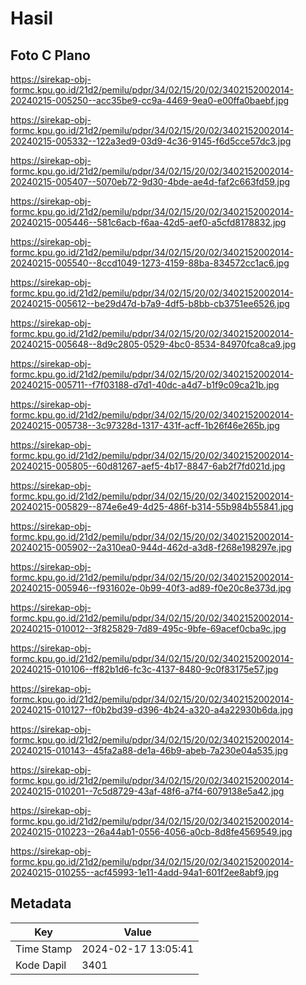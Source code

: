 # Hasil

## Foto C Plano

https://sirekap-obj-formc.kpu.go.id/21d2/pemilu/pdpr/34/02/15/20/02/3402152002014-20240215-005250--acc35be9-cc9a-4469-9ea0-e00ffa0baebf.jpg

https://sirekap-obj-formc.kpu.go.id/21d2/pemilu/pdpr/34/02/15/20/02/3402152002014-20240215-005332--122a3ed9-03d9-4c36-9145-f6d5cce57dc3.jpg

https://sirekap-obj-formc.kpu.go.id/21d2/pemilu/pdpr/34/02/15/20/02/3402152002014-20240215-005407--5070eb72-9d30-4bde-ae4d-faf2c663fd59.jpg

https://sirekap-obj-formc.kpu.go.id/21d2/pemilu/pdpr/34/02/15/20/02/3402152002014-20240215-005446--581c6acb-f6aa-42d5-aef0-a5cfd8178832.jpg

https://sirekap-obj-formc.kpu.go.id/21d2/pemilu/pdpr/34/02/15/20/02/3402152002014-20240215-005540--8ccd1049-1273-4159-88ba-834572cc1ac6.jpg

https://sirekap-obj-formc.kpu.go.id/21d2/pemilu/pdpr/34/02/15/20/02/3402152002014-20240215-005612--be29d47d-b7a9-4df5-b8bb-cb3751ee6526.jpg

https://sirekap-obj-formc.kpu.go.id/21d2/pemilu/pdpr/34/02/15/20/02/3402152002014-20240215-005648--8d9c2805-0529-4bc0-8534-84970fca8ca9.jpg

https://sirekap-obj-formc.kpu.go.id/21d2/pemilu/pdpr/34/02/15/20/02/3402152002014-20240215-005711--f7f03188-d7d1-40dc-a4d7-b1f9c09ca21b.jpg

https://sirekap-obj-formc.kpu.go.id/21d2/pemilu/pdpr/34/02/15/20/02/3402152002014-20240215-005738--3c97328d-1317-431f-acff-1b26f46e265b.jpg

https://sirekap-obj-formc.kpu.go.id/21d2/pemilu/pdpr/34/02/15/20/02/3402152002014-20240215-005805--60d81267-aef5-4b17-8847-6ab2f7fd021d.jpg

https://sirekap-obj-formc.kpu.go.id/21d2/pemilu/pdpr/34/02/15/20/02/3402152002014-20240215-005829--874e6e49-4d25-486f-b314-55b984b55841.jpg

https://sirekap-obj-formc.kpu.go.id/21d2/pemilu/pdpr/34/02/15/20/02/3402152002014-20240215-005902--2a310ea0-944d-462d-a3d8-f268e198297e.jpg

https://sirekap-obj-formc.kpu.go.id/21d2/pemilu/pdpr/34/02/15/20/02/3402152002014-20240215-005946--f931602e-0b99-40f3-ad89-f0e20c8e373d.jpg

https://sirekap-obj-formc.kpu.go.id/21d2/pemilu/pdpr/34/02/15/20/02/3402152002014-20240215-010012--3f825829-7d89-495c-9bfe-69acef0cba9c.jpg

https://sirekap-obj-formc.kpu.go.id/21d2/pemilu/pdpr/34/02/15/20/02/3402152002014-20240215-010106--ff82b1d6-fc3c-4137-8480-9c0f83175e57.jpg

https://sirekap-obj-formc.kpu.go.id/21d2/pemilu/pdpr/34/02/15/20/02/3402152002014-20240215-010127--f0b2bd39-d396-4b24-a320-a4a22930b6da.jpg

https://sirekap-obj-formc.kpu.go.id/21d2/pemilu/pdpr/34/02/15/20/02/3402152002014-20240215-010143--45fa2a88-de1a-46b9-abeb-7a230e04a535.jpg

https://sirekap-obj-formc.kpu.go.id/21d2/pemilu/pdpr/34/02/15/20/02/3402152002014-20240215-010201--7c5d8729-43af-48f6-a7f4-6079138e5a42.jpg

https://sirekap-obj-formc.kpu.go.id/21d2/pemilu/pdpr/34/02/15/20/02/3402152002014-20240215-010223--26a44ab1-0556-4056-a0cb-8d8fe4569549.jpg

https://sirekap-obj-formc.kpu.go.id/21d2/pemilu/pdpr/34/02/15/20/02/3402152002014-20240215-010255--acf45993-1e11-4add-94a1-601f2ee8abf9.jpg


## Metadata

| Key        | Value               |
| ---------- | ------------------- |
| Time Stamp | 2024-02-17 13:05:41 |
| Kode Dapil | 3401                |



